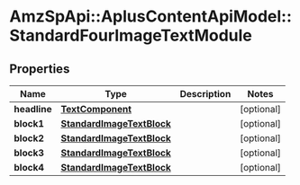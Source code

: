 # AmzSpApi::AplusContentApiModel::StandardFourImageTextModule

## Properties
Name | Type | Description | Notes
------------ | ------------- | ------------- | -------------
**headline** | [**TextComponent**](TextComponent.md) |  | [optional] 
**block1** | [**StandardImageTextBlock**](StandardImageTextBlock.md) |  | [optional] 
**block2** | [**StandardImageTextBlock**](StandardImageTextBlock.md) |  | [optional] 
**block3** | [**StandardImageTextBlock**](StandardImageTextBlock.md) |  | [optional] 
**block4** | [**StandardImageTextBlock**](StandardImageTextBlock.md) |  | [optional] 


